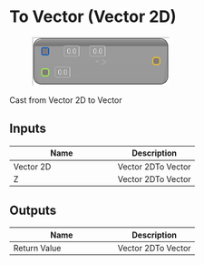# To Vector (Vector 2D)

<div align="left" data-full-width="false">

<figure><img src="to_vector_-vector_2d.png" alt=""><figcaption></figcaption></figure>

</div>

Cast from Vector 2D to Vector

## Inputs

<table>
<thead><tr><th width="170">Name</th><th>Description</th></tr></thead>
<tbody>
<tr><td>Vector 2D</td><td>Vector 2DTo Vector</td></tr>
<tr><td>Z</td><td>Vector 2DTo Vector</td></tr>
</tbody>
</table>

## Outputs

<table>
<thead><tr><th width="170">Name</th><th>Description</th></tr></thead>
<tbody>
<tr><td>Return Value</td><td>Vector 2DTo Vector</td></tr>
</tbody>
</table>